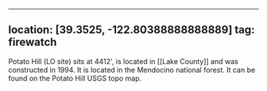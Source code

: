 
---
location: [39.3525, -122.80388888888889]
tag: firewatch
---

Potato Hill (LO site) sits at 4412', is located in [[Lake County]] and was constructed in 1994. It is located in the Mendocino national forest. It can be found on the Potato Hill USGS topo map.

